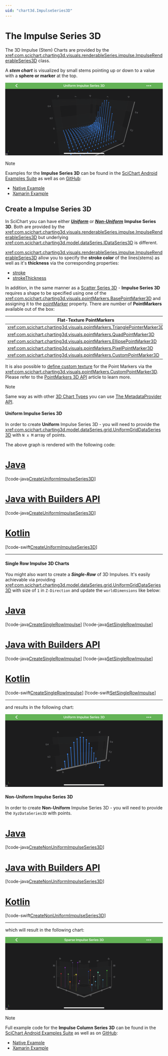 ```yaml
---
uid: "chart3d.ImpulseSeries3D"
---
```


# The Impulse Series 3D
The 3D Impulse (Stem) Charts are provided by the <xref:com.scichart.charting3d.visuals.renderableSeries.impulse.ImpulseRenderableSeries3D> class.

A ***stem chart*** is visualized by small stems pointing up or down to a value with a **sphere or marker** at the top.

![Impulse Chart 3D](images/impulse-chart-3d-example.png)

> [!NOTE]
> Examples for the **Impulse Series 3D** can be found in the [SciChart Android Examples Suite](https://www.scichart.com/examples/android-chart/) as well as on [GitHub](https://github.com/ABTSoftware/SciChart.Android.Examples):
> - [Native Example](https://www.scichart.com/example/xamarin-3d-chart-example-uniform-impulse-series/)
> - [Xamarin Example](https://www.scichart.com/example/xamarin-3d-chart-example-uniform-impulse-series/)

## Create a Impulse Series 3D
In SciChart you can have either ***[Uniform](#uniform-impulse-series-3d)*** or ***[Non-Uniform](#non-uniform-impulse-series-3d)*** **Impulse Series 3D**.
Both are provided by the <xref:com.scichart.charting3d.visuals.renderableSeries.impulse.ImpulseRenderableSeries3D> but underlying <xref:com.scichart.charting3d.model.dataSeries.IDataSeries3D> is different.

<xref:com.scichart.charting3d.visuals.renderableSeries.impulse.ImpulseRenderableSeries3D> allow you to specify the **stroke color** of the lines(stems) as well as it's **thickness** via the corresponding properties:
- [stroke](xref:com.scichart.charting3d.visuals.renderableSeries.pointLine.PointLineRenderableSeries3D.setStroke(int))
- [strokeThickness](xref:com.scichart.charting3d.visuals.renderableSeries.pointLine.PointLineRenderableSeries3D.setStrokeThickness(float))

In addition, in the same manner as a [Scatter Series 3D](xref:chart3d.ScatterSeries3D) - **Impulse Series 3D** requires a shape to be specified using one of the <xref:com.scichart.charting3d.visuals.pointMarkers.BasePointMarker3D> and assigning it to the [pointMarker](xref:com.scichart.charting3d.visuals.renderableSeries.IRenderableSeries3D.setPointMarker(com.scichart.charting3d.visuals.pointMarkers.BasePointMarker3D)) property.
There are number of **PointMarkers** available out of the box:

| **Flat-Texture PointMarkers**                                                | **Mesh (Volumetric) PointMarkers**                                                |
| ---------------------------------------------------------------------------- | --------------------------------------------------------------------------------- |
| <xref:com.scichart.charting3d.visuals.pointMarkers.TrianglePointerMarker3D>  | <xref:com.scichart.charting3d.visuals.pointMarkers.PyramidPointMarker3D>          |
| <xref:com.scichart.charting3d.visuals.pointMarkers.QuadPointMarker3D>        | <xref:com.scichart.charting3d.visuals.pointMarkers.CubePointMarker3D>             |
| <xref:com.scichart.charting3d.visuals.pointMarkers.EllipsePointMarker3D>     | <xref:com.scichart.charting3d.visuals.pointMarkers.SpherePointMarker3D>           |
| <xref:com.scichart.charting3d.visuals.pointMarkers.PixelPointMarker3D>       | <xref:com.scichart.charting3d.visuals.pointMarkers.CylinderPointMarker3D>         |
| <xref:com.scichart.charting3d.visuals.pointMarkers.CustomPointMarker3D>      |

It is also possible to [define custom texture](xref:chart3d.PointMarker3DAPI#custom-pointmarkers-3d) for the Point Markers via the <xref:com.scichart.charting3d.visuals.pointMarkers.CustomPointMarker3D>.
Please refer to the [PointMarkers 3D API](xref:chart3d.PointMarker3DAPI) article to learn more.

> [!NOTE]
> Same way as with other [3D Chart Types](xref:chart3d.3DChartTypes) you can use [The MetadataProvider API](xref:chart3d.MetadataProvider3DAPI).

#### Uniform Impulse Series 3D
In order to create **Uniform** Impulse Series 3D - you will need to provide the <xref:com.scichart.charting3d.model.dataSeries.grid.UniformGridDataSeries3D> with `N x M` array of points.

The above graph is rendered with the following code:

# [Java](#tab/java)
[!code-java[CreateUniformImpulseSeries3D](../../../samples/sandbox/app/src/main/java/com/scichart/docsandbox/examples/java/series3d/ImpulseSeries3D.java#CreateUniformImpulseSeries3D)]
# [Java with Builders API](#tab/javaBuilder)
[!code-java[CreateUniformImpulseSeries3D](../../../samples/sandbox/app/src/main/java/com/scichart/docsandbox/examples/javaBuilder/series3d/ImpulseSeries3D.java#CreateUniformImpulseSeries3D)]
# [Kotlin](#tab/kotlin)
[!code-swift[CreateUniformImpulseSeries3D](../../../samples/sandbox/app/src/main/java/com/scichart/docsandbox/examples/kotlin/series3d/ImpulseSeries3D.kt#CreateUniformImpulseSeries3D)]
***

#### Single Row Impulse 3D Charts
You might also want to create a ***Single-Row*** of 3D Impulses.
It's easily achievable via providing <xref:com.scichart.charting3d.model.dataSeries.grid.UniformGridDataSeries3D> with size of `1` in `Z-Direction` and update the `worldDimensions` like below:

# [Java](#tab/java)
[!code-java[CreateSingleRowImpulse](../../../samples/sandbox/app/src/main/java/com/scichart/docsandbox/examples/java/series3d/ImpulseSeries3D.java#CreateSingleRowImpulse)]
[!code-java[SetSingleRowImpulse](../../../samples/sandbox/app/src/main/java/com/scichart/docsandbox/examples/java/series3d/ImpulseSeries3D.java#SetSingleRowImpulse)]
# [Java with Builders API](#tab/javaBuilder)
[!code-java[CreateSingleRowImpulse](../../../samples/sandbox/app/src/main/java/com/scichart/docsandbox/examples/javaBuilder/series3d/ImpulseSeries3D.java#CreateSingleRowImpulse)]
[!code-java[SetSingleRowImpulse](../../../samples/sandbox/app/src/main/java/com/scichart/docsandbox/examples/javaBuilder/series3d/ImpulseSeries3D.java#SetSingleRowImpulse)]
# [Kotlin](#tab/kotlin)
[!code-swift[CreateSingleRowImpulse](../../../samples/sandbox/app/src/main/java/com/scichart/docsandbox/examples/kotlin/series3d/ImpulseSeries3D.kt#CreateSingleRowImpulse)]
[!code-swift[SetSingleRowImpulse](../../../samples/sandbox/app/src/main/java/com/scichart/docsandbox/examples/kotlin/series3d/ImpulseSeries3D.kt#SetSingleRowImpulse)]
***

and results in the following chart:

![Single Row Impulse Chart 3D](images/impulse-chart-3d-single-row-example.png)

#### Non-Uniform Impulse Series 3D
In order to create **Non-Uniform** Impulse Series 3D - you will need to provide the `XyzDataSeries3D` with points.

# [Java](#tab/java)
[!code-java[CreateNonUniformImpulseSeries3D](../../../samples/sandbox/app/src/main/java/com/scichart/docsandbox/examples/java/series3d/ImpulseSeries3D.java#CreateNonUniformImpulseSeries3D)]
# [Java with Builders API](#tab/javaBuilder)
[!code-java[CreateNonUniformImpulseSeries3D](../../../samples/sandbox/app/src/main/java/com/scichart/docsandbox/examples/javaBuilder/series3d/ImpulseSeries3D.java#CreateNonUniformImpulseSeries3D)]
# [Kotlin](#tab/kotlin)
[!code-swift[CreateNonUniformImpulseSeries3D](../../../samples/sandbox/app/src/main/java/com/scichart/docsandbox/examples/kotlin/series3d/ImpulseSeries3D.kt#CreateNonUniformImpulseSeries3D)]
***

which will result in the following chart:

![Non-Uniform Impulse Chart 3D](images/impulse-chart-3d-non-uniform-example.png)

> [!NOTE]
> Full example code for the **Impulse Column Series 3D** can be found in the [SciChart Android Examples Suite](https://www.scichart.com/examples/android-chart/) as well as on [GitHub](https://github.com/ABTSoftware/SciChart.Android.Examples):
> - [Native Example](https://www.scichart.com/example/xamarin-3d-chart-example-uniform-impulse-series/)
> - [Xamarin Example](https://www.scichart.com/example/xamarin-3d-chart-example-uniform-impulse-series/)
